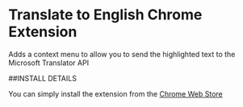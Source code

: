 # Translate to English Chrome Extension
Adds a context menu to allow you to send the highlighted text to the Microsoft Translator API

##INSTALL DETAILS

You can simply install the extension from the [Chrome Web Store](https://chrome.google.com/webstore/detail/hogdcbncicoifbkfdofpejkkckgkbjig)


